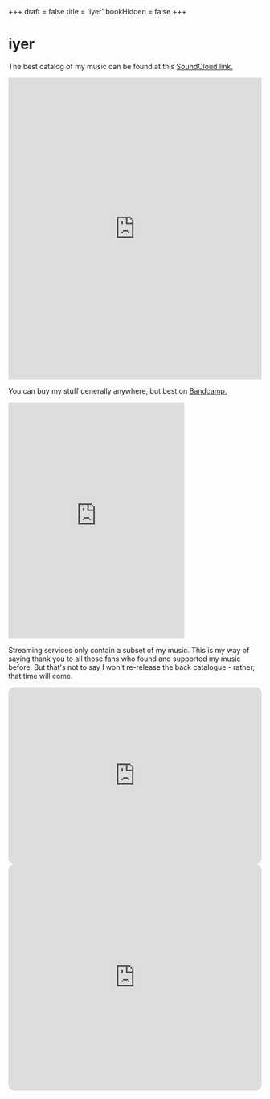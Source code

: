 +++
draft = false
title = 'iyer'
bookHidden = false
+++

# iyer

The best catalog of my music can be found at this [SoundCloud link.](https://www.soundcloud.com/iyer)
<iframe width="100%" height="600" scrolling="no" frameborder="no" allow="autoplay" src="https://w.soundcloud.com/player/?url=https%3A//api.soundcloud.com/playlists/237418393&color=%23ff5500&auto_play=false&hide_related=false&show_comments=true&show_user=true&show_reposts=false&show_teaser=true&visual=true"></iframe>

You can buy my stuff generally anywhere, but best on [Bandcamp.](https://iyer.bandcamp.com)
<iframe style="border: 0; width: 350px; height: 470px;" src="https://bandcamp.com/EmbeddedPlayer/album=197258095/size=large/bgcol=ffffff/linkcol=f171a2/tracklist=false/transparent=true/" seamless>
  <a href="https://iyer.bandcamp.com/album/farewell">farewell by iyer</a>
</iframe>

Streaming services only contain a subset of my music. This is my way of saying thank you to all those fans who found and supported my music before. But that's not to say I won't re-release the back catalogue - rather, that time will come. 

<iframe style="border-radius:12px" src="https://open.spotify.com/embed/artist/1u7B3ROAlS1Q6k5Wo8fZvY?utm_source=generator" width="100%" height="352" frameBorder="0" allowfullscreen="" allow="autoplay; clipboard-write; encrypted-media; fullscreen; picture-in-picture" loading="lazy"></iframe>

<iframe height="450" width="100%" title="Media player" src="https://embed.music.apple.com/us/album/third-culture-tamilian-ep/1475783867?itscg=30200&amp;itsct=music_box_player&amp;ls=1&amp;app=music&amp;mttnsubad=1475783867&amp;theme=light" id="embedPlayer" sandbox="allow-forms allow-popups allow-same-origin allow-scripts allow-top-navigation-by-user-activation" allow="autoplay *; encrypted-media *; clipboard-write" style="border: 0px; border-radius: 12px; width: 100%; height: 450px; max-width: 660px;"></iframe>